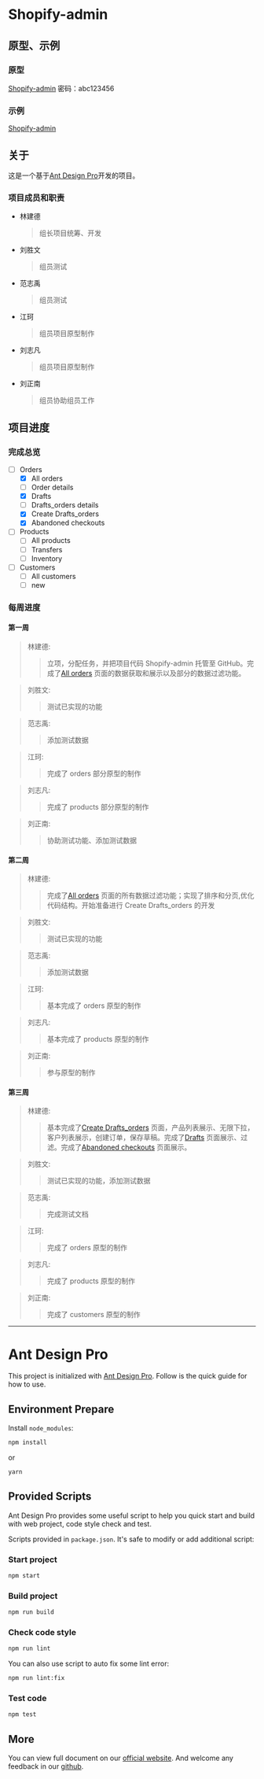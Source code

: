 # Shopify-admin

## 原型、示例

### 原型

[Shopify-admin](https://7o0dfh.axshare.com) 密码：abc123456

### 示例

[Shopify-admin](https://linjiande.github.io/shopify-admin/)

## 关于

这是一个基于[Ant Design Pro](https://pro.ant.design)开发的项目。

### 项目成员和职责

- 林建德
  > 组长项目统筹、开发
- 刘胜文
  > 组员测试
- 范志禹
  > 组员测试
- 江珂
  > 组员项目原型制作
- 刘志凡
  > 组员项目原型制作
- 刘正南
  > 组员协助组员工作

## 项目进度

### 完成总览

- [ ] Orders
  - [x] All orders
  - [ ] Order details
  - [x] Drafts
  - [ ] Drafts_orders details
  - [x] Create Drafts_orders
  - [x] Abandoned checkouts
- [ ] Products
  - [ ] All products
  - [ ] Transfers
  - [ ] Inventory
- [ ] Customers
  - [ ] All customers
  - [ ] new

### 每周进度

#### 第一周

> 林建德:
>
> > 立项，分配任务，并把项目代码 Shopify-admin 托管至 GitHub。完成了[All orders](https://linjiande.github.io/shopify-admin/#/orders/all_list) 页面的数据获取和展示以及部分的数据过滤功能。

> 刘胜文:
>
> > 测试已实现的功能

> 范志禹:
>
> > 添加测试数据

> 江珂:
>
> > 完成了 orders 部分原型的制作

> 刘志凡:
>
> > 完成了 products 部分原型的制作

> 刘正南:
>
> > 协助测试功能、添加测试数据

#### 第二周

> 林建德:
>
> > 完成了[All orders](https://linjiande.github.io/shopify-admin/#/orders/all_list) 页面的所有数据过滤功能；实现了排序和分页,优化代码结构。开始准备进行 Create Drafts_orders 的开发

> 刘胜文:
>
> > 测试已实现的功能

> 范志禹:
>
> > 添加测试数据

> 江珂:
>
> > 基本完成了 orders 原型的制作

> 刘志凡:
>
> > 基本完成了 products 原型的制作

> 刘正南:
>
> > 参与原型的制作

#### 第三周

> 林建德:
>
> > 基本完成了[Create Drafts_orders](https://linjiande.github.io/shopify-admin/#/orders/drafts_orders/new) 页面，产品列表展示、无限下拉，客户列表展示，创建订单，保存草稿。完成了[Drafts](https://linjiande.github.io/shopify-admin/#/orders/drafts_orders) 页面展示、过滤。完成了[Abandoned checkouts](https://linjiande.github.io/shopify-admin/#/orders/checkouts) 页面展示。

> 刘胜文:
>
> > 测试已实现的功能，添加测试数据

> 范志禹:
>
> > 完成测试文档

> 江珂:
>
> > 完成了 orders 原型的制作

> 刘志凡:
>
> > 完成了 products 原型的制作

> 刘正南:
>
> > 完成了 customers 原型的制作

---

# Ant Design Pro

This project is initialized with [Ant Design Pro](https://pro.ant.design). Follow is the quick guide for how to use.

## Environment Prepare

Install `node_modules`:

```bash
npm install
```

or

```bash
yarn
```

## Provided Scripts

Ant Design Pro provides some useful script to help you quick start and build with web project, code style check and test.

Scripts provided in `package.json`. It's safe to modify or add additional script:

### Start project

```bash
npm start
```

### Build project

```bash
npm run build
```

### Check code style

```bash
npm run lint
```

You can also use script to auto fix some lint error:

```bash
npm run lint:fix
```

### Test code

```bash
npm test
```

## More

You can view full document on our [official website](https://pro.ant.design). And welcome any feedback in our [github](https://github.com/ant-design/ant-design-pro).
